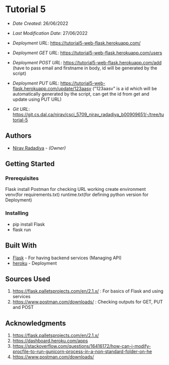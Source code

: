 <!--- The following README.md sample file was adapted from https://gist.github.com/PurpleBooth/109311bb0361f32d87a2#file-readme-template-md by Gabriella Mosquera for academic use ---> 
<!--- You may delete any comments in this sample README.md file. If needing to use as a .txt file then simply delete all comments, edit as needed, and save as a README.txt file --->

# Tutorial 5

* *Date Created*: 26/06/2022
* *Last Modification Date*:  27/06/2022
* *Deployment URL*: <https://tutorial5-web-flask.herokuapp.com/>
* *Deployment GET URL*: <https://tutorial5-web-flask.herokuapp.com/users>
* *Deployment POST URL*: <https://tutorial5-web-flask.herokuapp.com/add> (have to pass email and firstname in body, id will be generated by the     script)
* *Deployment PUT URL*: <https://tutorial5-web-flask.herokuapp.com/update/123aasv> ("123aasv" is a id which will be automatically generated by the script, can get the id from get and update using PUT URL)

* *Git URL*: <https://git.cs.dal.ca/nirav/csci_5709_nirav_radadiya_b00909651/-/tree/tutorial-5>

## Authors

* [Nirav Radadiya](nr723865@dal.ca) - *(Owner)*


## Getting Started


### Prerequisites

Flask install
Postman for checking URL working
create environment venv(for requirements.txt)
runtime.txt(for defining python version for Deployment)


### Installing

* pip install Flask
* flask run


## Built With

* [Flask](https://pypi.org/project/Flask/) - For having backend services (Managing API)
* [heroku](https://dashboard.heroku.com/apps) - Deployment



## Sources Used

1. https://flask.palletsprojects.com/en/2.1.x/ : For basics of Flask and using services
2. https://www.postman.com/downloads/ : Checking outputs for GET, PUT and POST 

## Acknowledgments

1. https://flask.palletsprojects.com/en/2.1.x/
2. https://dashboard.heroku.com/apps
3. https://stackoverflow.com/questions/16416172/how-can-i-modify-procfile-to-run-gunicorn-process-in-a-non-standard-folder-on-he
4. https://www.postman.com/downloads/
